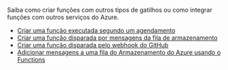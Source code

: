 Saiba como criar funções com outros tipos de gatilhos ou como integrar funções com outros serviços do Azure.


+ [Criar uma função executada segundo um agendamento](../articles/azure-functions/functions-create-scheduled-function.md) 
+ [Criar uma função disparada por mensagens da fila de armazenamento](../articles/azure-functions/functions-create-storage-queue-triggered-function.md) 
+ [Criar uma função disparada pelo webhook do GitHub](../articles/azure-functions/functions-create-github-webhook-triggered-function.md) 
+ [Adicionar mensagens a uma fila do Armazenamento do Azure usando o Functions](../articles/azure-functions/functions-integrate-storage-queue-output-binding.md) 
